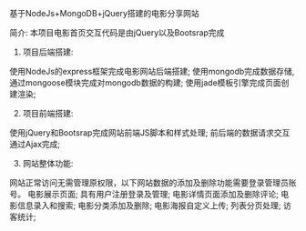 基于NodeJs+MongoDB+jQuery搭建的电影分享网站

简介:
本项目电影首页交互代码是由jQuery以及Bootsrap完成

1. 项目后端搭建:

使用NodeJs的express框架完成电影网站后端搭建;
使用mongodb完成数据存储,通过mongoose模块完成对mongodb数据的构建;
使用jade模板引擎完成页面创建渲染;

2. 项目前端搭建:

使用jQuery和Bootsrap完成网站前端JS脚本和样式处理;
前后端的数据请求交互通过Ajax完成;

3. 网站整体功能:
 
网站正常访问无需管理原权限，以下网站数据的添加及删除功能需要登录管理员账号。
电影展示页面;
具有用户注册登录及管理;
电影详情页面添加及删除评论;
电影信息录入和搜索;
电影分类添加及删除;
电影海报自定义上传;
列表分页处理;
访客统计;

